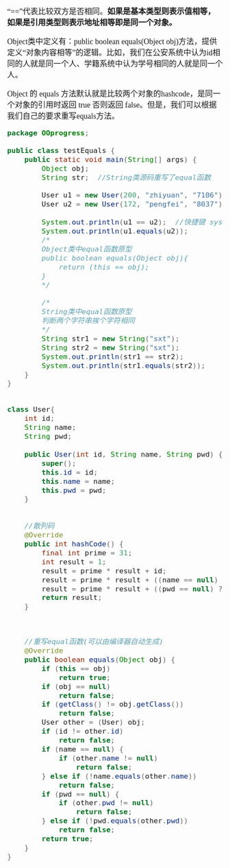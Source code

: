 <font size = 4 face = "黑体">

“==”代表比较双方是否相同。**如果是基本类型则表示值相等，如果是引用类型则表示地址相等即是同一个对象。**

Object类中定义有：public boolean equals(Object obj)方法，提供定义“对象内容相等”的逻辑。比如，我们在公安系统中认为id相同的人就是同一个人、学籍系统中认为学号相同的人就是同一个人。

Object 的 equals 方法默认就是比较两个对象的hashcode，是同一个对象的引用时返回 true 否则返回 false。但是，我们可以根据我们自己的要求重写equals方法。

```java
package OOprogress;

public class testEquals {
	public static void main(String[] args) {
		Object obj;
		String str;  //String类源码重写了equal函数
		
		User u1 = new User(200, "zhiyuan", "7106");
		User u2 = new User(172, "pengfei", "8037");
		
		System.out.println(u1 == u2);  //快捷键 sysout alt + /
		System.out.println(u1.equals(u2));  
		/*
		Object类中equal函数原型
		public boolean equals(Object obj){
			return (this == obj);
		}
		*/
		
		/*
		String类中equal函数原型
		判断两个字符串挨个字符相同
		*/
		String str1 = new String("sxt");
		String str2 = new String("sxt");
		System.out.println(str1 == str2);  
		System.out.println(str1.equals(str2));  
	}
}


class User{
	int id;
	String name;
	String pwd;
	
	public User(int id, String name, String pwd) {
		super();
		this.id = id;
		this.name = name;
		this.pwd = pwd;
	}
	
	
	//散列码
	@Override
	public int hashCode() {
		final int prime = 31;
		int result = 1;
		result = prime * result + id;
		result = prime * result + ((name == null) ? 0 : name.hashCode());
		result = prime * result + ((pwd == null) ? 0 : pwd.hashCode());
		return result;
	}


	
	//重写equal函数(可以由编译器自动生成)
	@Override
	public boolean equals(Object obj) {
		if (this == obj)
			return true;
		if (obj == null)
			return false;
		if (getClass() != obj.getClass())
			return false;
		User other = (User) obj;
		if (id != other.id)
			return false;
		if (name == null) {
			if (other.name != null)
				return false;
		} else if (!name.equals(other.name))
			return false;
		if (pwd == null) {
			if (other.pwd != null)
				return false;
		} else if (!pwd.equals(other.pwd))
			return false;
		return true;
	}
}
```


</font>